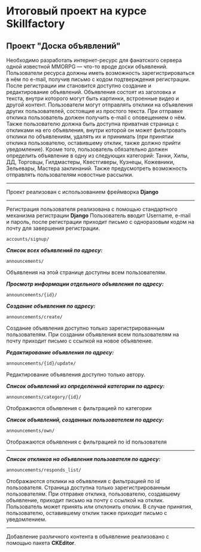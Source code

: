 # Итоговый проект на курсе Skillfactory

## Проект "Доска объявлений"

Необходимо разработать интернет-ресурс для фанатского сервера одной известной MMORPG — что-то вроде доски объявлений.
Пользователи ресурса должны иметь возможность зарегистрироваться в нём по e-mail, получив письмо с кодом подтверждения регистрации.
После регистрации им становится доступно создание и редактирование объявлений. Объявления состоят из заголовка и текста, внутри которого могут быть картинки, встроенные видео и другой контент.
Пользователи могут отправлять отклики на объявления других пользователей, состоящие из простого текста. При отправке отклика пользователь должен получить e-mail с оповещением о нём.
Также пользователю должна быть доступна приватная страница с откликами на его объявления, внутри которой он может фильтровать отклики по объявлениям,
удалять их и принимать (при принятии отклика пользователю, оставившему отклик, также должно прийти уведомление).
Кроме того, пользователь обязательно должен определить объявление в одну из следующих категорий: Танки, Хилы, ДД, Торговцы, Гилдмастеры, Квестгиверы, Кузнецы, Кожевники, Зельевары, Мастера заклинаний.
Также предусмотреть возможность отправлять пользователям новостные рассылки. 
___

Проект реализован с использованием фреймворка **Django**

___

Регистрация пользователя реализована с помощью стандартного механизма регистрации **Django**
Пользователь вводит Username, e-mail и пароль, после регистрации приходит письмо с одноразовым кодом на почту для завершения регистрации.

```
accounts/signup/
```

 ***Список всех объявлений по адресу:***
 
```
announcements/
```
Объявления на этой странице доступны всем пользователям.

 ***Просмотр информации отдельного объявления по адресу:***
 
```
announcements/{id}/
```

 ***Создание объявления по адресу:***
 
```
announcements/create/
```
Создание объявления доступно только зарегистрированным пользователям.
При создании объявления всем пользователям на почту приходит письмо с ссылкой на новое объявление.

 ***Редактирование объявления по адресу:***
 
```
announcements/{id}/update/
```
Редактирование объявления доступно только автору.

***Список объявлений из определенной категории по адресу:***
 
```
announcements/category/{id}/
```
Отображаются объявления с фильтрацией по категории

***Список объявлений, созданных пользователем по адресу:***
 
```
announcements/own/
```
Отображаются объявления с фильтрацией по id пользователя
______
***Список откликов на объявления пользователя по адресу:***
 
```
announcements/responds_list/
```
Отображаются отклики на объявления с фильтрацией по id пользователя. Страница доступна только зарегистрированным пользователям.
При отправке отклика, пользователю, создавшему объявление, приходит письмо на почту с ссылкой на отклик.
Пользователь может принять или отклонить отклик. В случае принятия, пользователю, оставившему отклик также приходит письмо с уведомлением.
______

Добавление различного контента в объявление реализовано с помощью пакета **CKEditor**.
